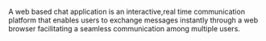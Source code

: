 A web based chat application is an interactive,real time communication platform that enables users to exchange messages instantly through a web browser facilitating a seamless communication among multiple users.

